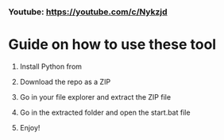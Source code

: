 ### Youtube: https://youtube.com/c/Nykzjd ###
     
# Guide on how to use these tool   
  
1. Install Python from 
  
2. Download the repo as a ZIP 
 
3. Go in your file explorer and extract the ZIP file  
  
4. Go in the extracted folder and open the start.bat file   
 
5. Enjoy!    